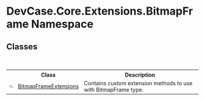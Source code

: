 # DevCase.Core.Extensions.BitmapFrame Namespace
 




## Classes
&nbsp;<table><tr><th></th><th>Class</th><th>Description</th></tr><tr><td>![Public class](media/pubclass.gif "Public class")</td><td><a href="T_DevCase_Core_Extensions_BitmapFrame_BitmapFrameExtensions">BitmapFrameExtensions</a></td><td>
Contains custom extension methods to use with BitmapFrame type.</td></tr></table>&nbsp;
